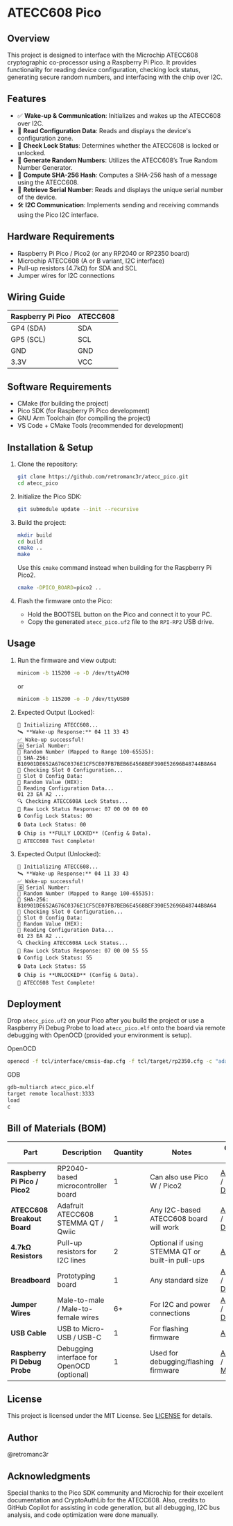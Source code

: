 # ATECC608 Pico

## Overview

This project is designed to interface with the Microchip ATECC608 cryptographic co-processor using a Raspberry Pi Pico. It provides functionality for reading device configuration, checking lock status, generating secure random numbers, and interfacing with the chip over I2C.

## Features

- ✅ **Wake-up & Communication**: Initializes and wakes up the ATECC608 over I2C.
- 🔎 **Read Configuration Data**: Reads and displays the device's configuration zone.
- 🔐 **Check Lock Status**: Determines whether the ATECC608 is locked or unlocked.
- 🎲 **Generate Random Numbers**: Utilizes the ATECC608’s True Random Number Generator.
- 🔢 **Compute SHA-256 Hash**: Computes a SHA-256 hash of a message using the ATECC608.
- 📜 **Retrieve Serial Number**: Reads and displays the unique serial number of the device.
- 🛠 **I2C Communication**: Implements sending and receiving commands using the Pico I2C interface.

## Hardware Requirements

- Raspberry Pi Pico / Pico2 (or any RP2040 or RP2350 board)
- Microchip ATECC608 (A or B variant, I2C interface)
- Pull-up resistors (4.7kΩ) for SDA and SCL
- Jumper wires for I2C connections

## Wiring Guide

| Raspberry Pi Pico | ATECC608 |
|-------------------|----------|
| GP4 (SDA)         | SDA      |
| GP5 (SCL)         | SCL      |
| GND               | GND      |
| 3.3V              | VCC      |

## Software Requirements

- CMake (for building the project)
- Pico SDK (for Raspberry Pi Pico development)
- GNU Arm Toolchain (for compiling the project)
- VS Code + CMake Tools (recommended for development)

## Installation & Setup

1. Clone the repository:
    ```sh
    git clone https://github.com/retromanc3r/atecc_pico.git
    cd atecc_pico
    ```

2. Initialize the Pico SDK:
    ```sh
    git submodule update --init --recursive
    ```

3. Build the project:
    ```sh
    mkdir build
    cd build
    cmake ..
    make
    ```
    Use this `cmake` command instead when building for the Raspberry Pi Pico2.
    ```sh
    cmake -DPICO_BOARD=pico2 ..
    ```

4. Flash the firmware onto the Pico:
    - Hold the BOOTSEL button on the Pico and connect it to your PC.
    - Copy the generated `atecc_pico.uf2` file to the `RPI-RP2` USB drive.

## Usage

1. Run the firmware and view output:
    ```sh
    minicom -b 115200 -o -D /dev/ttyACM0
    ```
    or
    ```sh
    minicom -b 115200 -o -D /dev/ttyUSB0
    ```

2. Expected Output (Locked):
    ```
    📡 Initializing ATECC608...
    🛰️ **Wake-up Response:** 04 11 33 43 
    ✅ Wake-up successful!
    🆔 Serial Number: 
    🎲 Random Number (Mapped to Range 100-65535): 
    🔢 SHA-256: B10901DE652A676C0376E1CF5CE07FB7BEB6E4568BEF390E52696B48744B8A64
    🔎 Checking Slot 0 Configuration...
    🔎 Slot 0 Config Data: 
    🎲 Random Value (HEX):  
    🔎 Reading Configuration Data...
    01 23 EA A2 ...
    🔍 Checking ATECC608A Lock Status...
    🔐 Raw Lock Status Response: 07 00 00 00 00
    🔒 Config Lock Status: 00
    🔒 Data Lock Status: 00
    🔒 Chip is **FULLY LOCKED** (Config & Data).
    🎉 ATECC608 Test Complete!
    ```

3. Expected Output (Unlocked):
    ```
    📡 Initializing ATECC608...
    🛰️ **Wake-up Response:** 04 11 33 43 
    ✅ Wake-up successful!
    🆔 Serial Number: 
    🎲 Random Number (Mapped to Range 100-65535): 
    🔢 SHA-256: B10901DE652A676C0376E1CF5CE07FB7BEB6E4568BEF390E52696B48744B8A64
    🔎 Checking Slot 0 Configuration...
    🔎 Slot 0 Config Data: 
    🎲 Random Value (HEX):  
    🔎 Reading Configuration Data...
    01 23 EA A2 ...
    🔍 Checking ATECC608A Lock Status...
    🔐 Raw Lock Status Response: 07 00 00 55 55
    🔒 Config Lock Status: 55
    🔒 Data Lock Status: 55
    🔒 Chip is **UNLOCKED** (Config & Data).
    🎉 ATECC608 Test Complete!
    ```

## Deployment

Drop `atecc_pico.uf2` on your Pico after you build the project or use a Raspberry Pi Debug Probe to load `atecc_pico.elf` onto the board via remote debugging with OpenOCD (provided your environment is setup).

OpenOCD
```sh
openocd -f tcl/interface/cmsis-dap.cfg -f tcl/target/rp2350.cfg -c "adapter speed 5000"
```

GDB
```sh
gdb-multiarch atecc_pico.elf
target remote localhost:3333
load
c
```


## Bill of Materials (BOM)

| **Part**                     | **Description**                                      | **Quantity** | **Notes** | **Order Link** |
|------------------------------|--------------------------------------------------|------------|----------|--------------|
| **Raspberry Pi Pico / Pico2**  | RP2040-based microcontroller board                 | 1          | Can also use Pico W / Pico2 | [Adafruit](https://www.adafruit.com/product/6006) / [DigiKey](https://www.digikey.com/en/products/detail/raspberry-pi/SC1631/24627136) |
| **ATECC608 Breakout Board**    | Adafruit ATECC608 STEMMA QT / Qwiic                | 1          | Any I2C-based ATECC608 board will work | [Adafruit](https://www.adafruit.com/product/4314) / [DigiKey](https://www.digikey.com/en/products/detail/adafruit-industries-llc/4314/10419053) |
| **4.7kΩ Resistors**           | Pull-up resistors for I2C lines                   | 2          | Optional if using STEMMA QT or built-in pull-ups | [Amazon](https://www.amazon.com/Elegoo-Values-Resistor-Assortment-Compliant/dp/B072BL2VX1) |
| **Breadboard**                | Prototyping board                                 | 1          | Any standard size | [Adafruit](https://www.adafruit.com/product/239) / [DigiKey](https://www.digikey.com/en/products/detail/global-specialties/GS-830/5231309) |
| **Jumper Wires**              | Male-to-male / Male-to-female wires               | 6+         | For I2C and power connections | [Adafruit](https://www.adafruit.com/product/1957) / [DigiKey](https://www.digikey.com/en/products/filter/jumper-wire/640) |
| **USB Cable**                 | USB to Micro-USB / USB-C                          | 1          | For flashing firmware | [Adafruit](https://www.adafruit.com/product/592) |
| **Raspberry Pi Debug Probe**  | Debugging interface for OpenOCD (optional)        | 1          | Used for debugging/flashing firmware | [Adafruit](https://www.adafruit.com/product/5699) / [Mouser](https://www.mouser.com/ProductDetail/Adafruit/5699) |


## License

This project is licensed under the MIT License. See [LICENSE](LICENSE) for details.

## Author

@retromanc3r

## Acknowledgments

Special thanks to the Pico SDK community and Microchip for their excellent documentation and CryptoAuthLib for the ATECC608. Also, credits to GitHub Copilot for assisting in code generation, but all debugging, I2C bus analysis, and code optimization were done manually.
